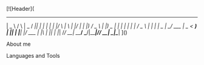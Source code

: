 [![Header](
 ____    _    ____  ____  _   _ _   _____  _    _   _  ____ 
|  _ \ / \  |  _ \/ ___|| | | | | |_   _|/ \  | \ | |/ ___|
| |_) / _ \ | |_) \___ \| | | | |   | | / _ \ |  \| | |  _ 
|  __/ ___ \|  _ < ___) | |_| | |___| |/ ___ \| |\  | |_| |
|_| /_/   \_\_| \_\____/ \___/|_____|_/_/   \_\_| \_|\____|
]()


About me


Languages and Tools



